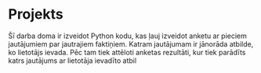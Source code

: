 # Projekts
Šī darba doma ir izveidot Python kodu, kas ļauj izveidot anketu ar pieciem jautājumiem par jautrajiem faktiņiem. Katram jautājumam ir jānorāda atbilde, ko lietotājs ievada. Pēc tam tiek attēloti anketas rezultāti, kur tiek parādīts katrs jautājums ar lietotāja ievadīto atbil
